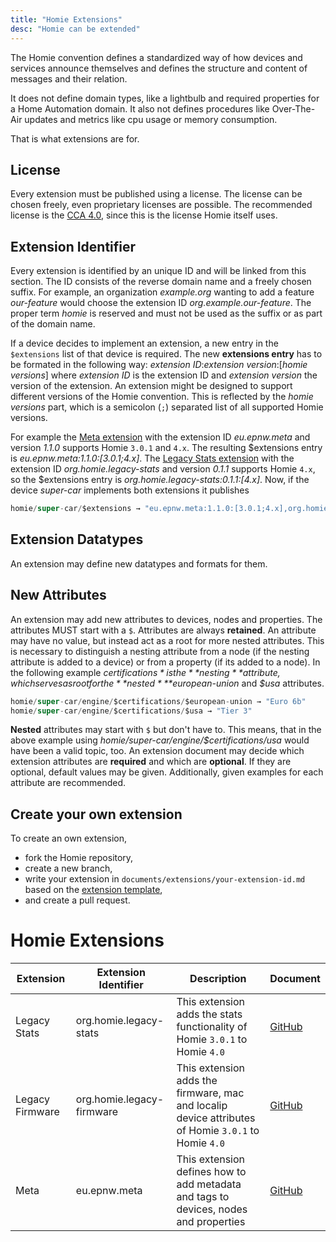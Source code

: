 ```yaml
---
title: "Homie Extensions"
desc: "Homie can be extended"
---
```


The Homie convention defines a standardized way of how devices and services announce themselves and defines the structure and content of messages and their relation.

It does not define domain types, like a lightbulb and required properties for a Home Automation domain.
It also not defines procedures like Over-The-Air updates and metrics like cpu usage or memory consumption.

That is what extensions are for.

## License
Every extension must be published using a license.
The license can be chosen freely, even proprietary licenses are possible.
The recommended license is the [CCA 4.0](https://homieiot.github.io/license), since this is the license Homie itself uses.

## Extension Identifier
Every extension is identified by an unique ID and will be linked from this section.
The ID consists of the reverse domain name and a freely chosen suffix.
For example, an organization *example.org* wanting to add a feature *our-feature* would choose the extension ID *org.example.our-feature*.
The proper term *homie* is reserved and must not be used as the suffix or as part of the domain name.

If a device decides to implement an extension, a new entry in the `$extensions` list of that device is required.
The new **extensions entry** has to be formated in the following way:
*extension ID*:*extension version*:[*homie versions*]
where *extension ID* is the extension ID and *extension version* the version of the extension.
An extension might be designed to support different versions of the Homie convention.
This is reflected by the *homie versions* part, which is a semicolon (`;`) separated list of all supported Homie versions.

For example the [Meta extension]() with the extension ID *eu.epnw.meta* and version *1.1.0* supports Homie `3.0.1` and `4.x`.
The resulting $extensions entry is *eu.epnw.meta:1.1.0:[3.0.1;4.x]*.
The [Legacy Stats extension]() with the extension ID *org.homie.legacy-stats* and version *0.1.1* supports Homie `4.x`, so the $extensions entry is *org.homie.legacy-stats:0.1.1:[4.x]*.
Now, if the device *super-car* implements both extensions it publishes
```java
homie/super-car/$extensions → "eu.epnw.meta:1.1.0:[3.0.1;4.x],org.homie.legacy-stats:0.1.1:[4.x]"
```

## Extension Datatypes
An extension may define new datatypes and formats for them.
	
## New Attributes
An extension may add new attributes to devices, nodes and properties.
The attributes MUST start with a `$`. Attributes are always **retained**.
An attribute may have no value, but instead act as a root for more nested attributes.
This is necessary to distinguish a nesting attribute from a node (if the nesting attribute is added to a device) or from a property (if its added to a node).
In the following example *$certifications* is the **nesting** attribute, which serves as root for the **nested** *$european-union* and *$usa* attributes.
```java
homie/super-car/engine/$certifications/$european-union → "Euro 6b"
homie/super-car/engine/$certifications/$usa → "Tier 3"
```
**Nested** attributes may start with `$` but don't have to.
This means, that in the above example using *homie/super-car/engine/$certifications/usa* would have been a valid topic, too.
An extension document may decide which extension attributes are **required** and which are **optional**.
If they are optional, default values may be given. Additionally, given examples for each attribute are recommended.

## Create your own extension

To create an own extension,

* fork the Homie repository,
* create a new branch,
* write your extension in `documents/extensions/your-extension-id.md` based on the [extension template](https://github.com/homieiot/convention/blob/develop/extensions/extension_template.md),
* and create a pull request.

# Homie Extensions

<!--EXTENSIONS-->

| Extension       | Extension Identifier      | Description                                                                                         | Document   |
|-----------------|---------------------------|-----------------------------------------------------------------------------------------------------|------------|
| Legacy Stats    | org.homie.legacy-stats    | This extension adds the stats functionality of Homie `3.0.1` to Homie `4.0`                         | [GitHub](https://github.com/homieiot/convention/blob/develop/extensions/documents/homie_legacy_stats_extension.md) |
| Legacy Firmware | org.homie.legacy-firmware | This extension adds the firmware, mac and localip device attributes of Homie `3.0.1` to Homie `4.0` | [GitHub](https://github.com/homieiot/convention/blob/develop/extensions/documents/homie_legacy_firmware_extension.md) |
| Meta            | eu.epnw.meta              | This extension defines how to add metadata and tags to devices, nodes and properties                | [GitHub](https://github.com/homieiot/convention/blob/develop/extensions/documents/homie_meta_extension.md) |
